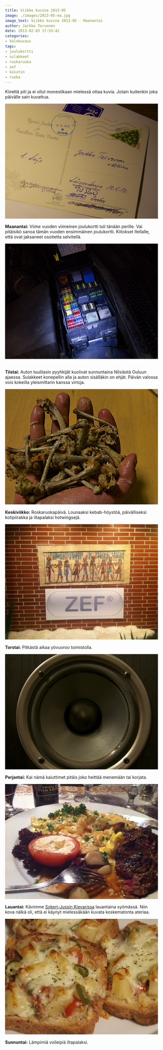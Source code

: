 ```yaml
---
title: Viikko kuvina 2013-05
image: ./images/2013-05-ma.jpg
image_text: Viikko kuvina 2013-05 - Maanantai
author: Jarkko Tervonen
date: 2013-02-03 17:53:42
categories:
- Valokuvaus
tags:
- joulukortti
- sulakkeet
- roskaruoka
- zef
- kaiutin
- ruoka
---
```

Kiirettä piti ja ei ollut monestikaan mielessä ottaa kuvia. Jotain kuitenkin joka päivälle sain kuvattua.

![Viikko kuvina 2013-05 - Maanantai](./images/2013-05-ma.jpg)

__Maanantai:__ Viime vuoden viimeinen joulukortti tuli tänään perille. Vai pitäisikö sanoa tämän vuoden ensimmäinen joulukortti. Kiitokset Itellalle, että ovat jaksaneet osoitetta selvitellä.

![Viikko kuvina 2013-05 - Tiistai](./images/2013-05-ti.jpg)
<img alt="" src="/assets/img/posts/" />

__Tiistai:__ Auton tuulilasin pyyhkijät kuolivat sunnuntaina Nilsiästä Ouluun ajaessa. Sulakkeet konepellin alla ja auton sisälläkin on ehjät. Päivän valossa vois kokeilla yleismittarin kanssa virtoja.

![Viikko kuvina 2013-05 - Keskiviikko](./images/2013-05-ke.jpg)

__Keskiviikko:__ Roskaruokapäivä. Lounaaksi kebab-höystöä, päivälliseksi kotipiirakka ja iltapalaksi hotwingsejä.

![Viikko kuvina 2013-05 - Torstai](./images/2013-05-to.jpg)

__Torstai:__ Pitkästä aikaa yövuoroo toimistolla.

![Viikko kuvina 2013-05 - Perjantai](./images/2013-05-pe.jpg)

__Perjantai:__ Kai nämä kaiuttimet pitäis joko heittää menemään tai korjata.

![Viikko kuvina 2013-05 - Lauantai](./images/2013-05-la.jpg)

__Lauantai:__ Kävimme [Sokeri-Jussin Kievarissa](http://www.sokerijussi.fi/) lauantaina syömässä. Niin kova nälkä oli, että ei käynyt mielessäkään kuvata koskematonta ateriaa.

![Viikko kuvina 2013-05 - Sunnuntai](./images/2013-05-su.jpg)

__Sunnuntai:__ Lämpimiä voileipiä iltapalaksi.
